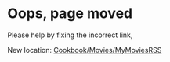 # Oops, page moved
Please help by fixing the incorrect link,

New location: [Cookbook/Movies/MyMoviesRSS](/Cookbook/Movies/MyMoviesRSS)
